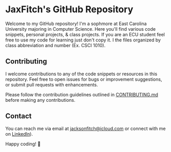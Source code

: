 # JaxFitch's GitHub Repository

Welcome to my GitHub repository! I'm a sophmore at East Carolina University majoring in Computer Science. Here you'll find various code snippets, personal projects, & class projects.
If you are an ECU student feel free to use my code for learning just don't copy it. I the files organized by class abbreviation and number (Ex. CSCI 1010).

## Contributing

I welcome contributions to any of the code snippets or resources in this repository. Feel free to open issues for bugs or improvement suggestions, or submit pull requests with enhancements.

Please follow the contribution guidelines outlined in [CONTRIBUTING.md](link-to-CONTRIBUTING.md) before making any contributions.

## Contact

You can reach me via email at [jacksonfitch@icloud.com](mailto:jacksonfitch@icloud.com) or connect with me on [LinkedIn](https://www.linkedin.com/in/jackson-fitch-1a48a629b/)).

Happy coding! :rocket:
